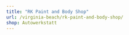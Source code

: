 ```yaml
---
title: "RK Paint and Body Shop"
url: /virginia-beach/rk-paint-and-body-shop/
shop: Autowerkstatt
---
```

